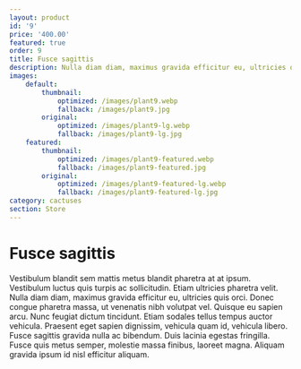```yaml
---
layout: product
id: '9'
price: '400.00'
featured: true
order: 9
title: Fusce sagittis
description: Nulla diam diam, maximus gravida efficitur eu, ultricies quis orci.
images:
    default:
        thumbnail:
            optimized: /images/plant9.webp
            fallback: /images/plant9.jpg
        original:
            optimized: /images/plant9-lg.webp
            fallback: /images/plant9-lg.jpg
    featured: 
        thumbnail:
            optimized: /images/plant9-featured.webp
            fallback: /images/plant9-featured.jpg
        original:
            optimized: /images/plant9-featured-lg.webp
            fallback: /images/plant9-featured-lg.jpg
category: cactuses
section: Store
---
```


# Fusce sagittis

Vestibulum blandit sem mattis metus blandit pharetra at at ipsum. Vestibulum luctus quis turpis ac sollicitudin. Etiam ultricies pharetra velit. Nulla diam diam, maximus gravida efficitur eu, ultricies quis orci. Donec congue pharetra massa, ut venenatis nibh volutpat vel. Quisque eu sapien arcu. Nunc feugiat dictum tincidunt. Etiam sodales tellus tempus auctor vehicula. Praesent eget sapien dignissim, vehicula quam id, vehicula libero. Fusce sagittis gravida nulla ac bibendum. Duis lacinia egestas fringilla. Fusce quis metus semper, molestie massa finibus, laoreet magna. Aliquam gravida ipsum id nisl efficitur aliquam.